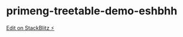 # primeng-treetable-demo-eshbhh

[Edit on StackBlitz ⚡️](https://stackblitz.com/edit/primeng-treetable-demo-eshbhh)